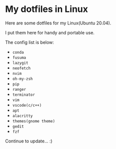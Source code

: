 # My dotfiles in Linux
Here are some dotfiles for my Linux(Ubuntu 20.04).

I put them here for handy and portable use.

The config list is below:
- `conda`
- `fusuma`
- `lazygit`
- `neofetch`
- `nvim`
- `oh-my-zsh`
- `pip`
- `ranger`
- `terminator`
- `vim`
- `vscode(c/c++)`
- `apt`
- `alacritty`
- `themes(gnome theme)`
- `gedit`
- `fzf`

Continue to update...  :)


